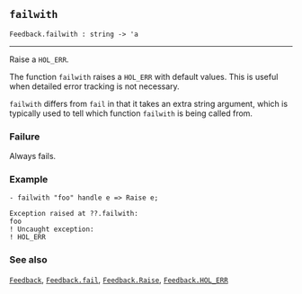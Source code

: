 ## `failwith`

``` hol4
Feedback.failwith : string -> 'a
```

------------------------------------------------------------------------

Raise a `HOL_ERR`.

The function `failwith` raises a `HOL_ERR` with default values. This is
useful when detailed error tracking is not necessary.

`failwith` differs from `fail` in that it takes an extra string
argument, which is typically used to tell which function `failwith` is
being called from.

### Failure

Always fails.

### Example

``` hol4
- failwith "foo" handle e => Raise e;

Exception raised at ??.failwith:
foo
! Uncaught exception:
! HOL_ERR
```

### See also

[`Feedback`](#Feedback), [`Feedback.fail`](#Feedback.fail),
[`Feedback.Raise`](#Feedback.Raise),
[`Feedback.HOL_ERR`](#Feedback.HOL_ERR)

